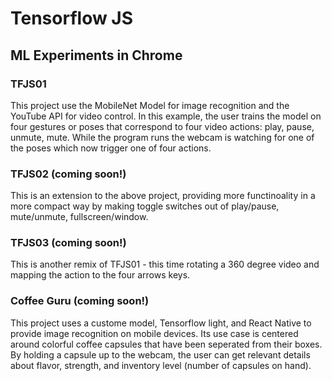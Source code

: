 # Tensorflow JS
## ML Experiments in Chrome

### TFJS01
This project use the MobileNet Model for image recognition and the YouTube API for video control. In this example, the user trains the model on four gestures or poses that correspond to four video actions: play, pause, unmute, mute. While the program runs the webcam is watching for one of the poses which now trigger one of four actions.

### TFJS02 (coming soon!)
This is an extension to the above project, providing more functinoality in a more compact way by making toggle switches out of play/pause, mute/unmute, fullscreen/window.

### TFJS03 (coming soon!)
This is another remix of TFJS01 - this time rotating a 360 degree video and mapping the action to the four arrows keys.

### Coffee Guru (coming soon!)
This project uses a custome model, Tensorflow light, and React Native to provide image recognition on mobile devices. Its use case is centered around colorful coffee capsules that have been seperated from their boxes. By holding a capsule up to the webcam, the user can get relevant details about flavor, strength, and inventory level (number of capsules on hand).

